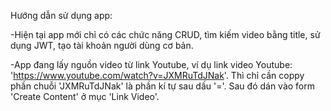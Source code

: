 Hướng dẫn sử dụng app:

-Hiện tại app mới chỉ có các chức năng CRUD, tìm kiếm video bằng title, sử dụng JWT, tạo tài khoản người dùng cơ bản.

-App đang lấy nguồn video từ link Youtube, ví dụ link video Youtube: 'https://www.youtube.com/watch?v=JXMRuTdJNak'. Thì chỉ cần coppy phần chuỗi 'JXMRuTdJNak' là phần kí tự sau dấu '='. Sau đó dán vào form 'Create Content' ở mục 'Link Video'.
